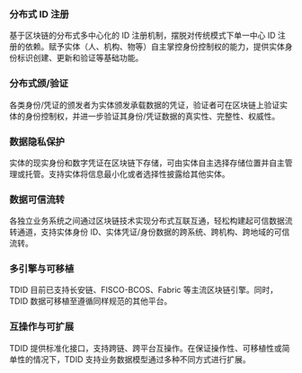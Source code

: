 
### 分布式 ID 注册

基于区块链的分布式多中心化的 ID 注册机制，摆脱对传统模式下单一中心 ID 注册的依赖。赋予实体（人、机构、物等）自主掌控身份控制权的能力，提供实体身份标识创建、更新和验证等基础功能。

### 分布式颁/验证

各类身份/凭证的颁发者为实体颁发承载数据的凭证，验证者可在区块链上验证实体的身份控制权，并进一步验证其身份/凭证数据的真实性、完整性、权威性。 

### 数据隐私保护

实体的现实身份和数字凭证在区块链下存储，可由实体自主选择存储位置并自主管理或托管。支持实体将信息最小化或者选择性披露给其他实体。 

### 数据可信流转

各独立业务系统之间通过区块链技术实现分布式互联互通，轻松构建起可信数据流转通道，支持实体身份 ID、实体凭证/身份数据的跨系统、跨机构、跨地域的可信流转。

### 多引擎与可移植

TDID 目前已支持长安链、FISCO-BCOS、Fabric 等主流区块链引擎。同时，TDID 数据可移植至遵循同样规范的其他平台。

### 互操作与可扩展

TDID 提供标准化接口，支持跨链、跨平台互操作。在保证操作性、可移植性或简单性的情况下，TDID 支持业务数据模型通过多种不同方式进行扩展。
